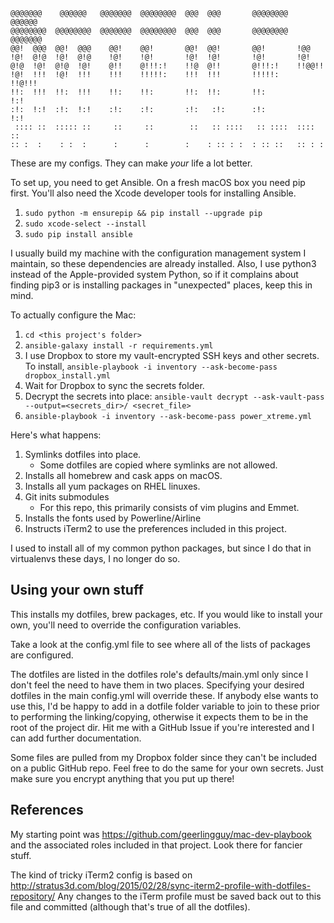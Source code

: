 ```
@@@@@@@    @@@@@@   @@@@@@@  @@@@@@@@  @@@  @@@       @@@@@@@@   @@@@@@   
@@@@@@@@  @@@@@@@@  @@@@@@@  @@@@@@@@  @@@  @@@       @@@@@@@@  @@@@@@@   
@@!  @@@  @@!  @@@    @@!    @@!       @@!  @@!       @@!       !@@       
!@!  @!@  !@!  @!@    !@!    !@!       !@!  !@!       !@!       !@!       
@!@  !@!  @!@  !@!    @!!    @!!!:!    !!@  @!!       @!!!:!    !!@@!!    
!@!  !!!  !@!  !!!    !!!    !!!!!:    !!!  !!!       !!!!!:     !!@!!!   
!!:  !!!  !!:  !!!    !!:    !!:       !!:  !!:       !!:            !:!  
:!:  !:!  :!:  !:!    :!:    :!:       :!:   :!:      :!:           !:!   
 :::: ::  ::::: ::     ::     ::        ::   :: ::::   :: ::::  :::: ::   
:: :  :    : :  :      :      :        :    : :: : :  : :: ::   :: : :    
```                                                                          

These are my configs. They can make *your* life a lot better.

To set up, you need to get Ansible. On a fresh macOS box you need pip first.
You'll also need the Xcode developer tools for installing Ansible.
1. `sudo python -m ensurepip && pip install --upgrade pip`
1. `sudo xcode-select --install`
1. `sudo pip install ansible`

I usually build my machine with the configuration management system I maintain,
so these dependencies are already installed. Also, I use python3 instead of the
Apple-provided system Python, so if it complains about finding pip3 or is
installing packages in "unexpected" places, keep this in mind.

To actually configure the Mac:
1. `cd <this project's folder>`
1. `ansible-galaxy install -r requirements.yml`
1. I use Dropbox to store my vault-encrypted SSH keys and other secrets. To
   install, `ansible-playbook -i inventory --ask-become-pass
   dropbox_install.yml`
1. Wait for Dropbox to sync the secrets folder.
1. Decrypt the secrets into place: `ansible-vault decrypt --ask-vault-pass
   --output=<secrets_dir>/ <secret_file>`
1. `ansible-playbook -i inventory --ask-become-pass power_xtreme.yml`

Here's what happens:
1. Symlinks dotfiles into place.
	- Some dotfiles are copied where symlinks are not allowed.
1. Installs all homebrew and cask apps on macOS.
1. Installs all yum packages on RHEL linuxes.
1. Git inits submodules
	- For this repo, this primarily consists of vim plugins and Emmet.
1. Installs the fonts used by Powerline/Airline
1. Instructs iTerm2 to use the preferences included in this project.

I used to install all of my common python packages, but since I do that in
virtualenvs these days, I no longer do so.

## Using your own stuff
This installs my dotfiles, brew packages, etc. If you would like to install
your own, you'll need to override the configuration variables.

Take a look at the config.yml file to see where all of the lists of packages
are configured.

The dotfiles are listed in the dotfiles role's defaults/main.yml only since I
don't feel the need to have them in two places. Specifying your desired
dotfiles in the main config.yml will override these. If anybody else wants to
use this, I'd be happy to add in a dotfile folder variable to join to these
prior to performing the linking/copying, otherwise it expects them to be in the
root of the project dir. Hit me with a GitHub Issue if you're interested and I
can add further documentation.

Some files are pulled from my Dropbox folder since they can't be included on a
public GitHub repo. Feel free to do the same for your own secrets. Just make
sure you encrypt anything that you put up there!

## References
My starting point was https://github.com/geerlingguy/mac-dev-playbook and the
associated roles included in that project. Look there for fancier stuff.

The kind of tricky iTerm2 config is based on
http://stratus3d.com/blog/2015/02/28/sync-iterm2-profile-with-dotfiles-repository/
Any changes to the iTerm profile must be saved back out to this file and
committed (although that's true of all the dotfiles).
